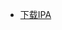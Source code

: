 * <a href="itms-services:///?action=download-manifest&url=https://github.com/lavzchen/wiki/ysm.plist">下载IPA</a>

